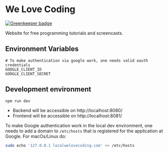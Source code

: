 # We Love Coding

[![Greenkeeper badge](https://badges.greenkeeper.io/welovecoding/welovecoding.svg)](https://greenkeeper.io/)

Website for free programming tutorials and screencasts.

## Environment Variables

```
# To make authentication via google work, one needs valid oauth credentials
GOOGLE_CLIENT_ID
GOOGLE_CLIENT_SECRET
```

## Development environment

```bash
npm run dev
```

- Backend will be accessible on http://localhost:8080/
- Frontend will be accessible on http://localhost:8081/

To make Google authentication work in the local dev environment, one needs to add a domain to `/etc/hosts` that is registered for the application at Google.
For macOs/Linux do:
```bash
sudo echo '127.0.0.1 localwelovecoding.com' >> /etc/hosts
```
